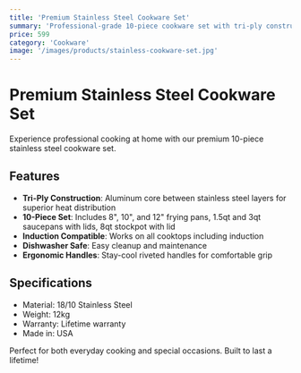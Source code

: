 ```yaml
---
title: 'Premium Stainless Steel Cookware Set'
summary: 'Professional-grade 10-piece cookware set with tri-ply construction for even heat distribution'
price: 599
category: 'Cookware'
image: '/images/products/stainless-cookware-set.jpg'
---
```


# Premium Stainless Steel Cookware Set

Experience professional cooking at home with our premium 10-piece stainless steel cookware set.

## Features

- **Tri-Ply Construction**: Aluminum core between stainless steel layers for superior heat distribution
- **10-Piece Set**: Includes 8", 10", and 12" frying pans, 1.5qt and 3qt saucepans with lids, 8qt stockpot with lid
- **Induction Compatible**: Works on all cooktops including induction
- **Dishwasher Safe**: Easy cleanup and maintenance
- **Ergonomic Handles**: Stay-cool riveted handles for comfortable grip

## Specifications

- Material: 18/10 Stainless Steel
- Weight: 12kg
- Warranty: Lifetime warranty
- Made in: USA

Perfect for both everyday cooking and special occasions. Built to last a lifetime!
